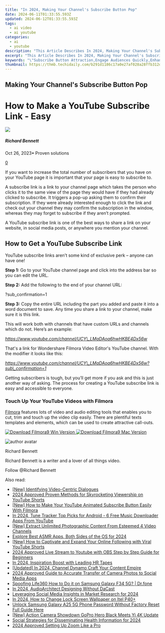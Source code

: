 ```yaml
---
title: "In 2024, Making Your Channel's Subscribe Button Pop"
date: 2024-06-11T01:33:55.593Z
updated: 2024-06-12T01:33:55.593Z
tags:
  - ai video
  - ai youtube
categories:
  - ai
  - youtube
description: "This Article Describes In 2024, Making Your Channel's Subscribe Button Pop"
excerpt: "This Article Describes In 2024, Making Your Channel's Subscribe Button Pop"
keywords: "\"Subscribe Button Attraction,Engage Audiences Quickly,Enhance Subscribe Icon,Boost Video Channel Growth,Captivate Viewers Visually,Elevate Sign-Up Impact,Increase Click Rates\""
thumbnail: https://thmb.techidaily.com/b291d1186c17a0e27af028a28ffb312d4304bf88d64275a707a4eb2f0cc766f8.jpg
---
```


## Making Your Channel's Subscribe Button Pop

# How to Make a YouTube Subscribe Link - Easy

![](https://images.wondershare.com/filmora/article-images/richard-bennett.jpg)

##### Richard Bennett

 Oct 26, 2023• Proven solutions

[0](#commentsBoxSeoTemplate)

If you want to increase the total number of subscribers that you have on your YouTube page it is important that your page is easy to subscribe to.

A subscribe link is a link to your channel page which takes the person who clicks it to the same view of the page they would have if they had already clicked to subscribe. It triggers a pop-up asking them to confirm their subscription. If they were already interested enough to click the link and check out your channel they may confirm the subscription in the window, whereas they may forget to subscribe if they aren’t prompted.

A YouTube subscribe link is one of the best ways to share a link on your website, in social media posts, or anywhere you mention your channel.

## How to Get a YouTube Subscribe Link

YouTube subscribe links aren’t some kind of exclusive perk – anyone can have one!

**Step 1:** Go to your YouTube channel page and click into the address bar so you can edit the URL.

**Step 2:** Add the following to the end of your channel URL:

?sub\_confirmation=1

**Step 3:** Copy the entire URL including the part you added and paste it into a word document to save. Any time you share a link to your channel, make sure it is this link.

This will work both with channels that have custom URLs and channels which do not. Here’s an example:

_<https://www.youtube.com/channel/UCY\_LMaDAoa6hwHKBE4Dx56w>_

That's a link for Wondershare Filmora Video Editor's YouTube channel. With the modifier it looks like this:

_<https://www.youtube.com/channel/UCY\_LMaDAoa6hwHKBE4Dx56w?sub\_confirmation=1>_

Getting subscribers is tough, but you’ll get more if you ask and this is just another way of asking. The process for creating a YouTube subscribe link is easy and accessible to everyone.

### Touch Up Your YouTube Videos with Filmora

[Filmora](https://tools.techidaily.com/wondershare/filmora/download/) features lots of video and audio editing tools that enables you to cut, trim and touch up the video clip easily. There are plentiful texts templates and elements, which can be used to create attractive call-outs.

[![Download Filmora9 Win Version](https://images.wondershare.com/filmora/guide/download-btn-win.jpg) ](https://tools.techidaily.com/wondershare/filmora/download/) [![Download Filmora9 Mac Version](https://images.wondershare.com/filmora/guide/download-btn-mac.jpg) ](https://tools.techidaily.com/wondershare/filmora/download/)

![author avatar](https://images.wondershare.com/filmora/article-images/richard-bennett.jpg)

Richard Bennett

Richard Bennett is a writer and a lover of all things video.

Follow @Richard Bennett

<span class="atpl-alsoreadstyle">Also read:</span>
<div><ul>
<li><a href="https://youtube-help.techidaily.com/new-identifying-video-centric-dialogues/"><u>[New] Identifying Video-Centric Dialogues</u></a></li>
<li><a href="https://youtube-help.techidaily.com/2024-approved-proven-methods-for-skyrocketing-viewership-on-youtube-shorts/"><u>2024 Approved  Proven Methods for Skyrocketing Viewership on YouTube Shorts</u></a></li>
<li><a href="https://youtube-help.techidaily.com/new-how-to-make-your-youtube-animated-subscribe-button-easily-with-filmora/"><u>[New] How to Make Your YouTube Animated Subscribe Button Easily With Filmora</u></a></li>
<li><a href="https://youtube-help.techidaily.com/in-2024-tune-tracker-top-picks-for-android-6-free-music-downloader-apps-from-youtube/"><u>In 2024, Tune Tracker  Top Picks for Android - 6 Free Music Downloader Apps From YouTube</u></a></li>
<li><a href="https://youtube-help.techidaily.com/new-extract-unlimited-photographic-content-from-esteemed-4-video-channels/"><u>[New] Extract Unlimited Photographic Content From Esteemed 4 Video Channels</u></a></li>
<li><a href="https://youtube-help.techidaily.com/explore-best-asmr-apps-both-sides-of-the-os-for-2024/"><u>Explore Best ASMR Apps, Both Sides of the OS for 2024</u></a></li>
<li><a href="https://youtube-help.techidaily.com/new-how-to-captivate-and-expand-your-online-following-with-viral-youtube-shorts/"><u>[New] How to Captivate and Expand Your Online Following with Viral YouTube Shorts</u></a></li>
<li><a href="https://youtube-help.techidaily.com/2024-approved-live-stream-to-youtube-with-obs-step-by-step-guide-for-beginners/"><u>2024 Approved  Live Stream to Youtube with OBS Step by Step Guide for Beginners</u></a></li>
<li><a href="https://youtube-help.techidaily.com/in-2024-inspiration-boost-with-leading-hr-tapes/"><u>In 2024, Inspiration Boost with Leading HR Tapes</u></a></li>
<li><a href="https://facebook-record-videos.techidaily.com/updated-in-2024-channel-dynamo-craft-your-content-empire/"><u>[Updated] In 2024, Channel Dynamo  Craft Your Content Empire</u></a></li>
<li><a href="https://snapchat-videos.techidaily.com/2024-approved-guide-to-accurate-transfer-of-camera-photos-to-social-media-apps/"><u>2024 Approved  Guide to Accurate Transfer of Camera Photos to Social Media Apps</u></a></li>
<li><a href="https://fake-location.techidaily.com/spoofing-life360-how-to-do-it-on-samsung-galaxy-f34-5g-drfone-by-drfone-virtual-android/"><u>Spoofing Life360 How to Do it on Samsung Galaxy F34 5G? | Dr.fone</u></a></li>
<li><a href="https://extra-lessons.techidaily.com/in-2024-audioarchitect-designing-without-dacast/"><u>In 2024, AudioArchitect  Designing Without DaCast</u></a></li>
<li><a href="https://extra-approaches.techidaily.com/leveraging-social-media-insights-in-market-research-for-2024/"><u>Leveraging Social Media Insights in Market Research for 2024</u></a></li>
<li><a href="https://unlock-android.techidaily.com/in-2024-how-to-change-lock-screen-wallpaper-on-itel-p40plus-by-drfone-android/"><u>In 2024, How to Change Lock Screen Wallpaper on Itel P40+</u></a></li>
<li><a href="https://android-unlock.techidaily.com/unlock-samsung-galaxy-a25-5g-phone-password-without-factory-reset-full-guide-here-by-drfone-android/"><u>Unlock Samsung Galaxy A25 5G Phone Password Without Factory Reset Full Guide Here</u></a></li>
<li><a href="https://extra-information.techidaily.com/new-action-camera-showdown-gopro-hero-black-meets-yi-4k-update/"><u>[New] Action Camera Showdown  GoPro Hero Black Meets Yi 4K Update</u></a></li>
<li><a href="https://extra-support.techidaily.com/social-strategies-for-disseminating-health-information-for-2024/"><u>Social Strategies for Disseminating Health Information for 2024</u></a></li>
<li><a href="https://extra-guidance.techidaily.com/2024-approved-setting-up-zoom-like-a-pro/"><u>2024 Approved  Setting Up Zoom Like a Pro</u></a></li>
</ul></div>

<ins class="adsbygoogle"
      style="display:block"
      data-ad-client="ca-pub-7571918770474297"
      data-ad-slot="8358498916"
      data-ad-format="auto"
      data-full-width-responsive="true"></ins>